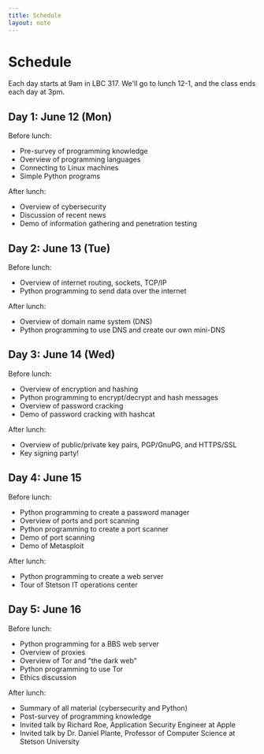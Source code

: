 ```yaml
---
title: Schedule
layout: note
---
```


# Schedule

Each day starts at 9am in LBC 317. We'll go to lunch 12-1, and the class ends each day at 3pm.

## Day 1: June 12 (Mon)

Before lunch:

- Pre-survey of programming knowledge
- Overview of programming languages
- Connecting to Linux machines
- Simple Python programs

After lunch:

- Overview of cybersecurity
- Discussion of recent news
- Demo of information gathering and penetration testing

## Day 2: June 13 (Tue)

Before lunch:

- Overview of internet routing, sockets, TCP/IP
- Python programming to send data over the internet

After lunch:

- Overview of domain name system (DNS)
- Python programming to use DNS and create our own mini-DNS

## Day 3: June 14 (Wed)

Before lunch:

- Overview of encryption and hashing
- Python programming to encrypt/decrypt and hash messages
- Overview of password cracking
- Demo of password cracking with hashcat

After lunch:

- Overview of public/private key pairs, PGP/GnuPG, and HTTPS/SSL
- Key signing party!

## Day 4: June 15

Before lunch:

- Python programming to create a password manager
- Overview of ports and port scanning
- Python programming to create a port scanner
- Demo of port scanning
- Demo of Metasploit

After lunch:

- Python programming to create a web server
- Tour of Stetson IT operations center 

## Day 5: June 16

Before lunch:

- Python programming for a BBS web server
- Overview of proxies
- Overview of Tor and "the dark web"
- Python programming to use Tor
- Ethics discussion

After lunch:

- Summary of all material (cybersecurity and Python)
- Post-survey of programming knowledge
- Invited talk by Richard Roe, Application Security Engineer at Apple
- Invited talk by Dr. Daniel Plante, Professor of Computer Science at Stetson University


